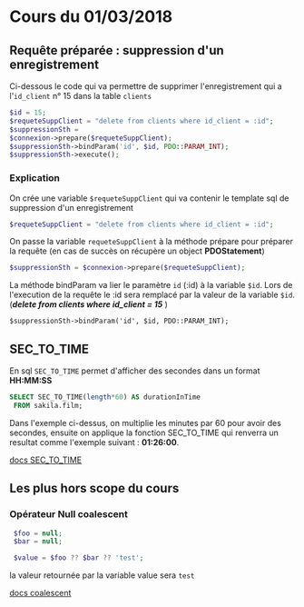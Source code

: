 # Cours du 01/03/2018

## Requête préparée : suppression d'un enregistrement
Ci-dessous le code qui va permettre de supprimer l'enregistrement qui a l'`id_client` n° 15 dans la table `clients`

```php
$id = 15;
$requeteSuppClient = "delete from clients where id_client = :id";
$suppressionSth =
$connexion->prepare($requeteSuppClient);
$suppressionSth->bindParam('id', $id, PDO::PARAM_INT);
$suppressionSth->execute();
```
### Explication
On crée une variable `$requeteSuppClient` qui va contenir le template sql de suppression d'un enregistrement

```php
$requeteSuppClient = "delete from clients where id_client = :id";
```

On passe la variable `requeteSuppClient` à la méthode prépare pour préparer la requête (en cas de succès on récupère un object **PDOStatement**)

```php
$suppressionSth = $connexion->prepare($requeteSuppClient);
```

La méthode bindParam va lier le paramètre `id` (:id) à la variable `$id`. Lors de l'execution de la requête le :id sera remplacé par la valeur de la variable `$id`.
(***delete from clients where id_client = 15*** )

```
$suppressionSth->bindParam('id', $id, PDO::PARAM_INT);
```


## SEC_TO_TIME

En sql `SEC_TO_TIME` permet d'afficher des secondes dans un format **HH:MM:SS**

```sql
SELECT SEC_TO_TIME(length*60) AS durationInTime
 FROM sakila.film;
```
Dans l'exemple ci-dessus, on multiplie les minutes par 60 pour avoir des secondes, ensuite on applique la fonction SEC_TO_TIME qui renverra un resultat comme l'exemple suivant : **01:26:00**.

[docs SEC_TO_TIME](http://sql.sh/fonctions/sec_to_time)

## Les plus hors scope du cours

### Opérateur Null coalescent

```php
 $foo = null;
 $bar = null;

 $value = $foo ?? $bar ?? 'test';
```
la valeur retournée par la variable value sera `test`

[docs coalescent ](http://php.net/manual/fr/migration70.new-features.php#migration70.new-features.null-coalesce-op)
